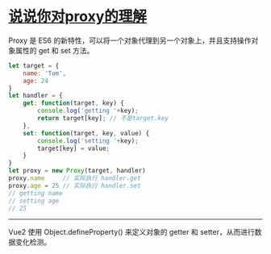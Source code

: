 # [说说你对proxy的理解](https://github.com/haizlin/fe-interview/issues/359)

Proxy 是 ES6 的新特性，可以将一个对象代理到另一个对象上，并且支持操作对象属性的 get 和 set 方法。

```js
let target = {
    name: 'Tom',
    age: 24
}
let handler = {
    get: function(target, key) {
        console.log('getting '+key);
        return target[key]; // 不是target.key
    },
    set: function(target, key, value) {
        console.log('setting '+key);
        target[key] = value;
    }
}
let proxy = new Proxy(target, handler)
proxy.name     // 实际执行 handler.get
proxy.age = 25 // 实际执行 handler.set
// getting name
// setting age
// 25
```

---

Vue2 使用 Object.defineProperty() 来定义对象的 getter 和 setter，从而进行数据变化检测。
